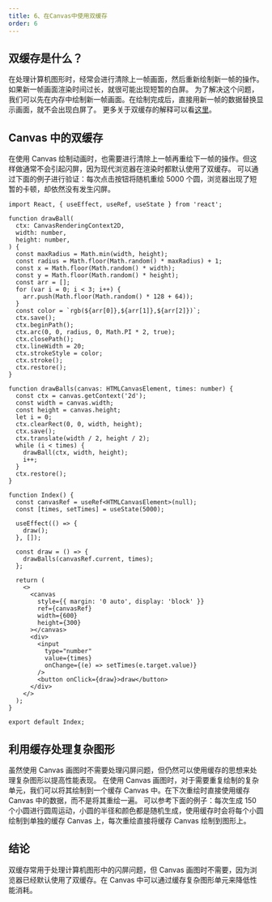 ```yaml
---
title: 6、在Canvas中使用双缓存
order: 6
---
```


## 双缓存是什么？

在处理计算机图形时，经常会进行清除上一帧画面，然后重新绘制新一帧的操作。如果新一帧画面渲染时间过长，就很可能出现短暂的白屏。
为了解决这个问题，我们可以先在内存中绘制新一帧画面。在绘制完成后，直接用新一帧的数据替换显示画面，就不会出现白屏了。
更多关于双缓存的解释可以看[这里](https://docs.microsoft.com/zh-cn/dotnet/desktop/winforms/advanced/double-buffered-graphics?view=netframeworkdesktop-4.8)。

## Canvas 中的双缓存

在使用 Canvas 绘制动画时，也需要进行清除上一帧再重绘下一帧的操作。但这样做通常不会引起闪屏，因为现代浏览器在渲染时都默认使用了双缓存。
可以通过下面的例子进行验证：每次点击按钮将随机重绘 5000 个圆，浏览器出现了短暂的卡顿，却依然没有发生闪屏。

```tsx | preview
import React, { useEffect, useRef, useState } from 'react';

function drawBall(
  ctx: CanvasRenderingContext2D,
  width: number,
  height: number,
) {
  const maxRadius = Math.min(width, height);
  const radius = Math.floor(Math.random() * maxRadius) + 1;
  const x = Math.floor(Math.random() * width);
  const y = Math.floor(Math.random() * height);
  const arr = [];
  for (var i = 0; i < 3; i++) {
    arr.push(Math.floor(Math.random() * 128 + 64));
  }
  const color = `rgb(${arr[0]},${arr[1]},${arr[2]})`;
  ctx.save();
  ctx.beginPath();
  ctx.arc(0, 0, radius, 0, Math.PI * 2, true);
  ctx.closePath();
  ctx.lineWidth = 20;
  ctx.strokeStyle = color;
  ctx.stroke();
  ctx.restore();
}

function drawBalls(canvas: HTMLCanvasElement, times: number) {
  const ctx = canvas.getContext('2d');
  const width = canvas.width;
  const height = canvas.height;
  let i = 0;
  ctx.clearRect(0, 0, width, height);
  ctx.save();
  ctx.translate(width / 2, height / 2);
  while (i < times) {
    drawBall(ctx, width, height);
    i++;
  }
  ctx.restore();
}

function Index() {
  const canvasRef = useRef<HTMLCanvasElement>(null);
  const [times, setTimes] = useState(5000);

  useEffect(() => {
    draw();
  }, []);

  const draw = () => {
    drawBalls(canvasRef.current, times);
  };

  return (
    <>
      <canvas
        style={{ margin: '0 auto', display: 'block' }}
        ref={canvasRef}
        width={600}
        height={300}
      ></canvas>
      <div>
        <input
          type="number"
          value={times}
          onChange={(e) => setTimes(e.target.value)}
        />
        <button onClick={draw}>draw</button>
      </div>
    </>
  );
}

export default Index;
```

## 利用缓存处理复杂图形

虽然使用 Canvas 画图时不需要处理闪屏问题，但仍然可以使用缓存的思想来处理复杂图形以提高性能表现。
在使用 Canvas 画图时，对于需要重复绘制的复杂单元，我们可以将其绘制到一个缓存 Canvas 中。在下次重绘时直接使用缓存 Canvas 中的数据，而不是将其重绘一遍。
可以参考下面的例子：每次生成 150 个小圆进行圆周运动，小圆的半径和颜色都是随机生成，使用缓存时会将每个小圆绘制到单独的缓存 Canvas 上，每次重绘直接将缓存 Canvas 绘制到图形上。

<code src="./demos/canvas-cache/index.tsx"></code>

## 结论

双缓存常用于处理计算机图形中的闪屏问题，但 Canvas 画图时不需要，因为浏览器已经默认使用了双缓存。在 Canvas 中可以通过缓存复杂图形单元来降低性能消耗。
